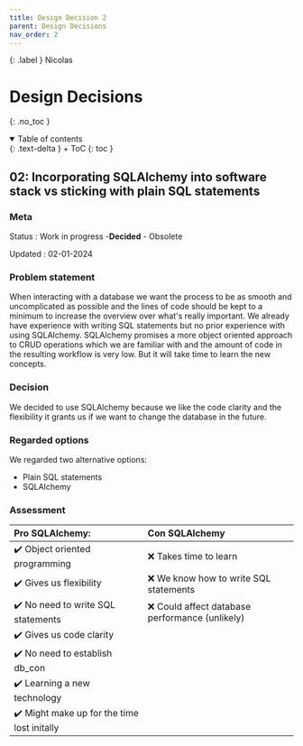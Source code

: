 ```yaml
---
title: Design Decision 2
parent: Design Decisions
nav_order: 2
---
```


{: .label }
Nicolas

# Design Decisions
{: .no_toc }

<details open markdown="block">
{: .text-delta }
<summary>Table of contents</summary>
+ ToC
{: toc }
</details>

## 02: Incorporating SQLAlchemy into software stack vs sticking with plain SQL statements

### Meta

Status
: Work in progress -**Decided** - Obsolete

Updated
: 02-01-2024

### Problem statement

When interacting with a database we want the process to be as smooth and uncomplicated as possible and the lines of code should be kept to a minimum to increase the overview over what's really important. We already have experience with writing SQL statements but no prior experience with using SQLAlchemy. SQLAlchemy promises a more object oriented approach to CRUD operations which we are familiar with and the amount of code in the resulting workflow is very low. But it will take time to learn the new concepts.

### Decision

We decided to use SQLAlchemy because we like the code clarity and the flexibility it grants us if we want to change the database in the future.

### Regarded options

We regarded two alternative options:

+ Plain SQL statements
+ SQLAlchemy

### Assessment

 | Pro SQLAlchemy: | Con SQLAlchemy |
 | :-- | :-- | 
 | ✔️ Object oriented programming | ❌ Takes time to learn |
 | ✔️ Gives us flexibility | ❌ We know how to write SQL statements |
 | ✔️ No need to write SQL statements | ❌ Could affect database performance (unlikely) |
 | ✔️ Gives us code clarity | |
 | ✔️ No need to establish db_con | |
 | ✔️ Learning a new technology | |
 | ✔️ Might make up for the time lost initally | |
